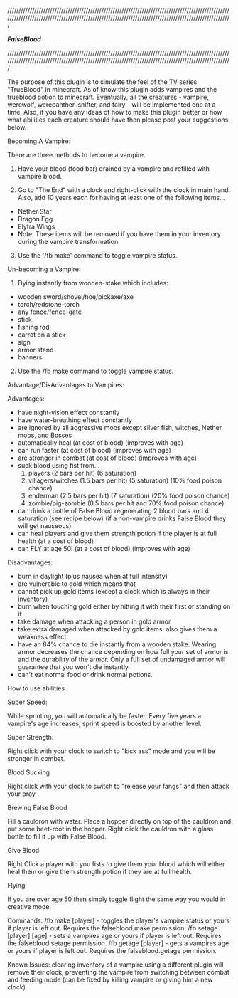///////////////////////////////////////////////////////////////////////////////////////////////////////////////////////////////////////////////////////////////////////////////////////////////////////

_____________________________________________FalseBlood_____________________________________________

///////////////////////////////////////////////////////////////////////////////////////////////////////////////////////////////////////////////////////////////////////////////////////////////////////

The purpose of this plugin is to simulate the feel of the TV series "TrueBlood" in minecraft. As of know this plugin adds vampires and the trueblood potion to minecraft. Eventually, all the creatures - vampire, werewolf, werepanther, shifter, and fairy - will be implemented one at a time. Also, if you have any ideas of how to make this plugin better or how what abilities each creature should have then please post your suggestions below.

Becoming A Vampire:

There are three methods to become a vampire.

1. Have your blood (food bar) drained by a vampire and refilled with vampire blood.

2. Go to "The End" with a clock and right-click with the clock in main hand. Also, add 10 years each for having at least one of the following items...
* Nether Star
* Dragon Egg
* Elytra Wings
* Note: These items will be removed if you have them in your inventory during the vampire transformation.

3. Use the '/fb make' command to toggle vampire status.

Un-becoming a Vampire:

1. Dying instantly from wooden-stake which includes:
* wooden sword/shovel/hoe/pickaxe/axe
* torch/redstone-torch
* any fence/fence-gate
* stick
* fishing rod
* carrot on a stick
* sign
* armor stand
* banners
 
2. Use the /fb make command to toggle vampire status.

Advantage/DisAdvantages to Vampires:

Advantages:

* have night-vision effect constantly
* have water-breathing effect constantly
* are ignored by all aggressive mobs except silver fish, witches, Nether mobs, and Bosses
* automatically heal (at cost of blood) (improves with age)
* can run faster (at cost of blood) (improves with age)
* are stronger in combat (at cost of blood) (improves with age)
* suck blood using fist from...
  1. players (2 bars per hit) (6 saturation)
  2. villagers/witches (1.5 bars per hit) (5 saturation) (10% food poison chance)
  3. enderman (2.5 bars per hit) (7 saturation) (20% food poison chance)
  4. zombie/pig-zombie (0.5 bars per hit and 70% food poison chance)
* can drink a bottle of False Blood regenerating 2 blood bars and 4 saturation (see recipe below) (if a non-vampire drinks False Blood they will get nauseous)
* can heal players and give them strength potion if the player is at full health (at a cost of blood)
* can FLY at age 50! (at a cost of blood) (improves with age)

Disadvantages:

* burn in daylight (plus nausea when at full intensity)
* are vulnerable to gold which means that
* cannot pick up gold items (except a clock which is always in their inventory)
* burn when touching gold either by hitting it with their first or standing on it
* take damage when attacking a person in gold armor
* take extra damaged when attacked by gold items. also gives them a weakness effect
* have an 84% chance to die instantly from a wooden stake. Wearing armor decreases the chance depending on how full your set of armor is and the durability of the armor. Only a full set of undamaged armor will guarantee that you won't die instantly.
* can't eat normal food or drink normal potions.

How to use abilities

Super Speed:

While sprinting, you will automatically be faster. Every five years a vampire's age increases, sprint speed is boosted by another level.

Super Strength:

Right click with your clock to switch to "kick ass" mode and you will be stronger in combat.

Blood Sucking

Right click with your clock to switch to "release your fangs" and then attack your pray .

Brewing False Blood

Fill a cauldron with water. Place a hopper directly on top of the cauldron and put some beet-root in the hopper. Right click the cauldron with a glass bottle to fill it up with False Blood.

Give Blood

Right Click a player with you fists to give them your blood which will either heal them or give them strength potion if they are at full health.

Flying

If you are over age 50 then simply toggle flight the same way you would in creative mode.

Commands:
/fb make [player] - toggles the player's vampire status or yours if player is left out. Requires the falseblood.make permission.
/fb setage [player] [age] - sets a vampires age or yours if player is left out. Requires the falseblood.setage permission.
/fb getage [player] - gets a vampires age or yours if player is left out. Requires the falseblood.getage permission.

Known Issues:
clearing inventory of a vampire using a different plugin will remove their clock, preventing the vampire from switching between combat and feeding mode (can be fixed by killing vampire or giving him a new clock)
